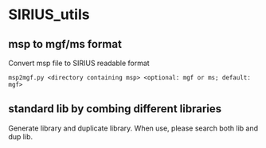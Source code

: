 # SIRIUS_utils
 
## msp to mgf/ms format

Convert msp file to SIRIUS readable format

```
msp2mgf.py <directory containing msp> <optional: mgf or ms; default: mgf>
```

## standard lib by combing different libraries

Generate library and duplicate library. 
When use, please search both lib and dup lib.
